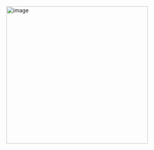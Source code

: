 <img width="370" height="359" alt="image" src="https://github.com/user-attachments/assets/571831d3-dc63-40eb-bf13-32461a0f6059" />


